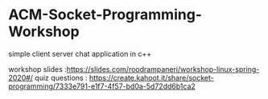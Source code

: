 # ACM-Socket-Programming-Workshop
simple client server chat application in c++

workshop slides :https://slides.com/roodrampaneri/workshop-linux-spring-2020#/
quiz questions : https://create.kahoot.it/share/socket-programming/7333e791-e1f7-4f57-bd0a-5d72dd6b1ca2
